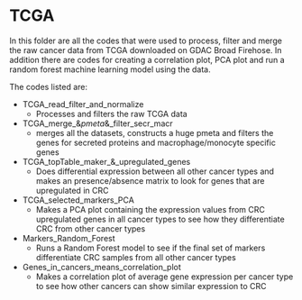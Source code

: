 # TCGA <p1>

In this folder are all the codes that were used to process, filter and merge the raw cancer data from TCGA downloaded on GDAC Broad Firehose.
In addition there are codes for creating a correlation plot, PCA plot and run a random forest machine learning model using the data.

The codes listed are:

* TCGA_read_filter_and_normalize
  * Processes and filters the raw TCGA data
* TCGA_merge_&_pmeta_&_filter_secr_macr
  * merges all the datasets, constructs a huge pmeta and filters the genes for secreted proteins and macrophage/monocyte specific genes
* TCGA_topTable_maker_&_upregulated_genes
  * Does differential expression between all other cancer types and makes an presence/absence matrix to look for genes that are upregulated in CRC 
* TCGA_selected_markers_PCA
  * Makes a PCA plot containing the expression values from CRC upregulated genes in all cancer types to see how they differentiate CRC from other cancer types
* Markers_Random_Forest
  * Runs a Random Forest model to see if the final set of markers differentiate CRC samples from all other cancer types
* Genes_in_cancers_means_correlation_plot
  * Makes a correlation plot of average gene expression per cancer type to see how other cancers can show similar expression to CRC
